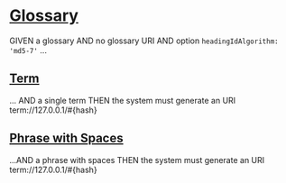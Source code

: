 # [Glossary](#md5-355f756)

GIVEN a glossary
AND no glossary URI
AND option `headingIdAlgorithm: 'md5-7'`
...

## [Term](#md5-7e9dfa8)

... AND a single term
THEN the system must generate an URI term://127.0.0.1/#{hash}

## [Phrase with Spaces](#md5-08780c0)

...AND a phrase with spaces
THEN the system must generate an URI term://127.0.0.1/#{hash}
